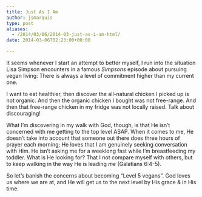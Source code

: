 ```yaml
---
title: Just As I Am
author: jsmarquis
type: post
aliases:
  - /2014/03/06/2014-03-just-as-i-am-html/
date: 2014-03-06T02:23:00+00:00

---
```

It seems whenever I start an attempt to better myself, I run into the situation Lisa Simpson encounters in a famous _Simpsons_ episode about pursuing vegan living: There is always a level of commitment higher than my current one.

I want to eat healthier, then discover the all-natural chicken I picked up is not organic. And then the organic chicken I bought was not free-range. And then that free-range chicken in my fridge was not locally raised. Talk about discouraging!

What I&#8217;m discovering in my walk with God, though, is that He isn&#8217;t concerned with me getting to the top level ASAP. When it comes to me, He doesn&#8217;t take into account that someone out there does three hours of prayer each morning; He loves that I am genuinely seeking conversation with Him. He isn&#8217;t asking me for a weeklong fast while I&#8217;m breastfeeding my toddler. What is He looking for? That I not compare myself with others, but to keep walking in the way He is leading _me_ (Galatians 6:4-5).

So let&#8217;s banish the concerns about becoming &#8220;Level 5 vegans&#8221;. God loves us where we are at, and He will get us to the next level by His grace & in His time.